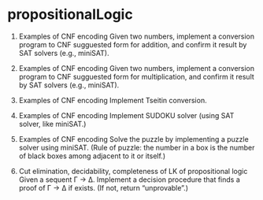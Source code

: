 # propositionalLogic

1. Examples of CNF encoding
Given two numbers, implement a conversion program to CNF sugguested form for addition, and confirm it result by SAT solvers (e.g., miniSAT).

2. Examples of CNF encoding
Given two numbers, implement a conversion program to CNF sugguested form for multiplication, and confirm it result by SAT solvers (e.g., miniSAT).

4. Examples of CNF encoding 
Implement Tseitin conversion.

5. Examples of CNF encoding
Implement SUDOKU solver (using SAT solver, like miniSAT.)

6. Examples of CNF encoding
Solve the puzzle by implementing a puzzle solver using miniSAT.
(Rule of puzzle: the number in a box is the number of black boxes among adjacent to it or itself.)

9. Cut elimination, decidability, completeness of LK of propositional logic
Given a sequent Γ → ∆. Implement a decision procedure that finds a
proof of Γ → ∆ if exists. (If not, return “unprovable”.)

